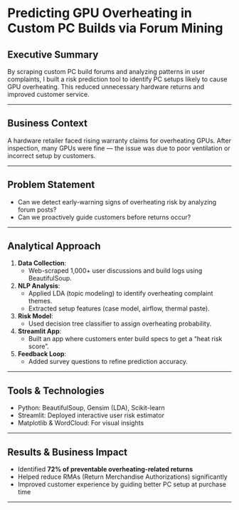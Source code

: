 # Predicting GPU Overheating in Custom PC Builds via Forum Mining

## Executive Summary
By scraping custom PC build forums and analyzing patterns in user complaints, I built a risk prediction tool to identify PC setups likely to cause GPU overheating. This reduced unnecessary hardware returns and improved customer service.

---

## Business Context
A hardware retailer faced rising warranty claims for overheating GPUs. After inspection, many GPUs were fine — the issue was due to poor ventilation or incorrect setup by customers.

---

## Problem Statement
- Can we detect early-warning signs of overheating risk by analyzing forum posts?
- Can we proactively guide customers before returns occur?

---

## Analytical Approach
1. **Data Collection**:
   - Web-scraped 1,000+ user discussions and build logs using BeautifulSoup.
2. **NLP Analysis**:
   - Applied LDA (topic modeling) to identify overheating complaint themes.
   - Extracted setup features (case model, airflow, thermal paste).
3. **Risk Model**:
   - Used decision tree classifier to assign overheating probability.
4. **Streamlit App**:
   - Built an app where customers enter build specs to get a “heat risk score”.
5. **Feedback Loop**:
   - Added survey questions to refine prediction accuracy.

---

## Tools & Technologies
- Python: BeautifulSoup, Gensim (LDA), Scikit-learn
- Streamlit: Deployed interactive user risk estimator
- Matplotlib & WordCloud: For visual insights

---

## Results & Business Impact
- Identified **72% of preventable overheating-related returns**
- Helped reduce RMAs (Return Merchandise Authorizations) significantly
- Improved customer experience by guiding better PC setup at purchase time

---

